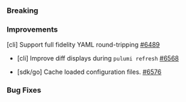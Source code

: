 ### Breaking


### Improvements

  [cli] Support full fidelity YAML round-tripping
  [#6489](https://github.com/pulumi/pulumi/pull/6489)
  
- [cli] Improve diff displays during `pulumi refresh`
  [#6568](https://github.com/pulumi/pulumi/pull/6568)

- [sdk/go] Cache loaded configuration files.
  [#6576](https://github.com/pulumi/pulumi/pull/6576)
  
### Bug Fixes

